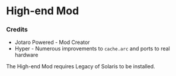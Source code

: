 # High-end Mod
### Credits
- Jotaro Powered - Mod Creator
- Hyper - Numerous improvements to `cache.arc` and ports to real hardware

The High-end Mod requires Legacy of Solaris to be installed.
